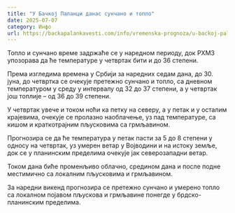 ```yaml
---
title: "У Бачкој Паланци данас сунчано и топло"
date: 2025-07-07
category: Инфо
url: https://backapalankavesti.com/info/vremenska-prognoza/u-backoj-palanci-danas-suncano-i-toplo/
---
```


Топло и сунчано време задржаће се у наредном периоду, док РХМЗ упозорава да ће температуре у четвртак бити и до 36 степени.

Према изгледима времена у Србији за наредних седам дана, до 30. јуна, до четвртка се очекује претежно сунчано и топло, са дневном температуром у среду у интервалу од 32 до 37 степени, а у четвртак још топлије – од 36 до 39 степени.

У четвртак увече и током ноћи ка петку на северу, а у петак и у осталим крајевима, очекује се пролазно наоблачење, уз пад температуре, са кишом и краткотрајним пљусковима са грмљавином.

Прогнозира се да ће температура у петак пасти за 5 до 8 степени у односу на четвртак, уз умерен ветар у Војводини и на истоку земље, док се у планинским пределима очекује јак северозападни ветар.

Током дана биће променљиво облачно, средином дана и после подне местимично са локалним пљусковима и грмљавином.

За наредни викенд прогнозира се претежно сунчано и умерено топло са локалном појавом пљускова и грмљавине понегде у брдско-планинским пределима.
